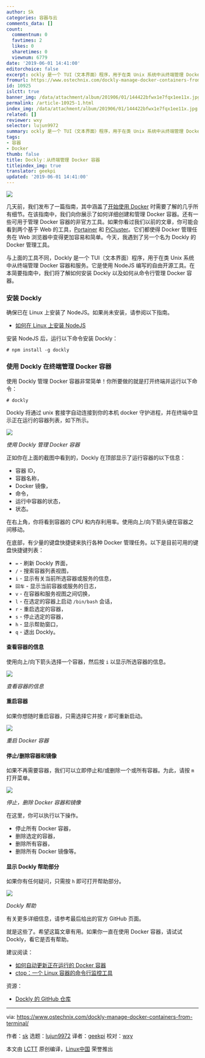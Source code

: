 ```yaml
---
author: Sk
categories: 容器与云
comments_data: []
count:
  commentnum: 0
  favtimes: 2
  likes: 0
  sharetimes: 0
  viewnum: 6779
date: '2019-06-01 14:41:00'
editorchoice: false
excerpt: ockly 是一个 TUI（文本界面）程序，用于在类 Unix 系统中从终端管理 Docker 容器和服务。
fromurl: https://www.ostechnix.com/dockly-manage-docker-containers-from-terminal/
id: 10925
islctt: true
banner_img: /data/attachment/album/201906/01/144422bfwx1e7fqx1ee11x.jpg
permalink: /article-10925-1.html
index_img: /data/attachment/album/201906/01/144422bfwx1e7fqx1ee11x.jpg.thumb.jpg
related: []
reviewer: wxy
selector: lujun9972
summary: ockly 是一个 TUI（文本界面）程序，用于在类 Unix 系统中从终端管理 Docker 容器和服务。
tags:
- 容器
- Docker
thumb: false
title: Dockly：从终端管理 Docker 容器
titleindex_img: true
translator: geekpi
updated: '2019-06-01 14:41:00'
---
```


![](/data/attachment/album/201906/01/144422bfwx1e7fqx1ee11x.jpg)


几天前，我们发布了一篇指南，其中涵盖了[开始使用 Docker](https://www.ostechnix.com/getting-started-with-docker/) 时需要了解的几乎所有细节。在该指南中，我们向你展示了如何详细创建和管理 Docker 容器。还有一些可用于管理 Docker 容器的非官方工具。如果你看过我们以前的文章，你可能会看到两个基于 Web 的工具，[Portainer](https://www.ostechnix.com/portainer-an-easiest-way-to-manage-docker/) 和 [PiCluster](https://www.ostechnix.com/index_imgluster-simple-web-based-docker-management-application/)。它们都使得 Docker 管理任务在 Web 浏览器中变得更加容易和简单。今天，我遇到了另一个名为 Dockly 的 Docker 管理工具。


与上面的工具不同，Dockly 是一个 TUI（文本界面）程序，用于在类 Unix 系统中从终端管理 Docker 容器和服务。它是使用 NodeJS 编写的自由开源工具。在本简要指南中，我们将了解如何安装 Dockly 以及如何从命令行管理 Docker 容器。


### 安装 Dockly


确保已在 Linux 上安装了 NodeJS。如果尚未安装，请参阅以下指南。


* [如何在 Linux 上安装 NodeJS](https://www.ostechnix.com/install-node-js-linux/)


安装 NodeJS 后，运行以下命令安装 Dockly：



```
# npm install -g dockly
```

### 使用 Dockly 在终端管理 Docker 容器


使用 Dockly 管理 Docker 容器非常简单！你所要做的就是打开终端并运行以下命令：



```
# dockly
```

Dockly 将通过 unix 套接字自动连接到你的本机 docker 守护进程，并在终端中显示正在运行的容器列表，如下所示。


![](/data/attachment/album/201906/01/144131aogjb505zlor5xlw.png)


*使用 Dockly 管理 Docker 容器*


正如你在上面的截图中看到的，Dockly 在顶部显示了运行容器的以下信息：


* 容器 ID，
* 容器名称，
* Docker 镜像，
* 命令，
* 运行中容器的状态，
* 状态。


在右上角，你将看到容器的 CPU 和内存利用率。使用向上/向下箭头键在容器之间移动。


在底部，有少量的键盘快捷键来执行各种 Docker 管理任务。以下是目前可用的键盘快捷键列表：


* `=` - 刷新 Dockly 界面，
* `/` - 搜索容器列表视图，
* `i` - 显示有关当前所选容器或服务的信息，
* `回车` - 显示当前容器或服务的日志，
* `v` - 在容器和服务视图之间切换，
* `l` - 在选定的容器上启动 `/bin/bash` 会话，
* `r` - 重启选定的容器，
* `s` - 停止选定的容器，
* `h` - 显示帮助窗口，
* `q` - 退出 Dockly。


#### 查看容器的信息


使用向上/向下箭头选择一个容器，然后按 `i` 以显示所选容器的信息。


![](/data/attachment/album/201906/01/144133t3al7atstqnrqad7.png)


*查看容器的信息*


#### 重启容器


如果你想随时重启容器，只需选择它并按 `r` 即可重新启动。


![](/data/attachment/album/201906/01/144135ipsrnhrtd6zstw45.png)


*重启 Docker 容器*


#### 停止/删除容器和镜像


如果不再需要容器，我们可以立即停止和/或删除一个或所有容器。为此，请按 `m` 打开菜单。


![](/data/attachment/album/201906/01/144137nrv87trcr3tqo972.png)


*停止，删除 Docker 容器和镜像*


在这里，你可以执行以下操作。


* 停止所有 Docker 容器，
* 删除选定的容器，
* 删除所有容器，
* 删除所有 Docker 镜像等。


#### 显示 Dockly 帮助部分


如果你有任何疑问，只需按 `h` 即可打开帮助部分。


![](/data/attachment/album/201906/01/144138n4xev11yuikmem0v.png)


*Dockly 帮助*


有关更多详细信息，请参考最后给出的官方 GitHub 页面。


就是这些了。希望这篇文章有用。如果你一直在使用 Docker 容器，请试试 Dockly，看它是否有帮助。


建议阅读：


* [如何自动更新正在运行的 Docker 容器](https://www.ostechnix.com/automatically-update-running-docker-containers/)
* [ctop：一个 Linux 容器的命令行监控工具](https://www.ostechnix.com/ctop-commandline-monitoring-tool-linux-containers/)


资源：


* [Dockly 的 GitHub 仓库](https://github.com/lirantal/dockly)




---


via: <https://www.ostechnix.com/dockly-manage-docker-containers-from-terminal/>


作者：[sk](https://www.ostechnix.com/author/sk/) 选题：[lujun9972](https://github.com/lujun9972) 译者：[geekpi](https://github.com/geekpi) 校对：[wxy](https://github.com/wxy)


本文由 [LCTT](https://github.com/LCTT/TranslateProject) 原创编译，[Linux中国](https://linux.cn/) 荣誉推出